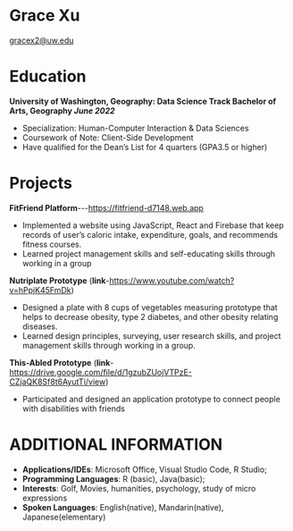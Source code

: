 # Grace Xu

gracex2@uw.edu


# Education

**University of Washington, Geography: Data Science Track
Bachelor of Arts, Geography
*June 2022***

- Specialization: Human-Computer Interaction & Data Sciences
- Coursework of Note: Client-Side Development
- Have qualified for the Dean’s List for 4 quarters (GPA3.5 or higher)

# Projects
**FitFriend Platform**---https://fitfriend-d7148.web.app
- Implemented a website using JavaScript, React and Firebase that keep records of user’s
caloric intake, expenditure, goals, and recommends fitness courses.
- Learned project management skills and self-educating skills through working in a group

**Nutriplate Prototype**
(**link**-https://www.youtube.com/watch?v=hPpjK45FmDk)
- Designed a plate with 8 cups of vegetables measuring prototype that helps to decrease
obesity, type 2 diabetes, and other obesity relating diseases.
- Learned design principles, surveying, user research skills, and project management skills
through working in a group.

**This-Abled Prototype**
(**link**-https://drive.google.com/file/d/1gzubZUojVTPzE-CZjaQK8Sf8t6AyutTi/view)
- Participated and designed an application prototype to connect people with disabilities
with friends

# ADDITIONAL INFORMATION

- **Applications/IDEs**: Microsoft Office, Visual Studio Code, R Studio;
- **Programming Languages**: R (basic), Java(basic);
- **Interests**: Golf, Movies, humanities, psychology, study of micro expressions
- **Spoken Languages**: English(native), Mandarin(native), Japanese(elementary)